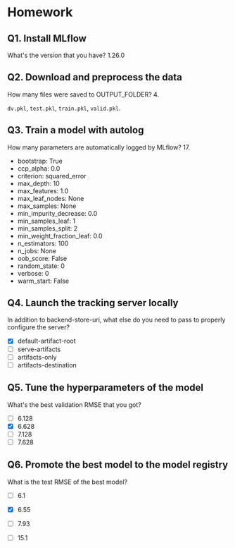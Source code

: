# Homework

## Q1. Install MLflow

What's the version that you have? 1.26.0


## Q2. Download and preprocess the data

How many files were saved to OUTPUT_FOLDER? 4.

`dv.pkl`, `test.pkl`, `train.pkl`, `valid.pkl`.

## Q3. Train a model with autolog

How many parameters are automatically logged by MLflow? 17.

- bootstrap:	True
- ccp_alpha:	0.0
- criterion:	squared_error
- max_depth:	10
- max_features:	1.0
- max_leaf_nodes:	None
- max_samples:	None
- min_impurity_decrease:	0.0
- min_samples_leaf:	1
- min_samples_split:	2
- min_weight_fraction_leaf:	0.0
- n_estimators:	100
- n_jobs:	None
- oob_score:	False
- random_state:	0
- verbose:	0
- warm_start:	False

## Q4. Launch the tracking server locally

In addition to backend-store-uri, what else do you need to pass to properly configure the server?

- [X] default-artifact-root
- [ ] serve-artifacts
- [ ] artifacts-only
- [ ] artifacts-destination

## Q5. Tune the hyperparameters of the model

What's the best validation RMSE that you got?

- [ ] 6.128
- [X] 6.628
- [ ] 7.128
- [ ] 7.628

## Q6. Promote the best model to the model registry
What is the test RMSE of the best model?

- [ ] 6.1
- [X] 6.55
- [ ] 7.93
- [ ] 15.1

